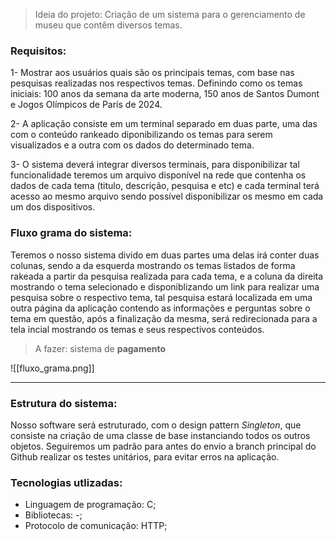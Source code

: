 > Ideia do projeto: Criação de um sistema para o gerenciamento de museu que contêm diversos temas.

### Requisitos:
1- Mostrar aos usuários quais são os principais temas, com base nas pesquisas realizadas nos respectivos temas. Definindo como os temas iniciais: 100 anos da semana da arte moderna, 150 anos de Santos Dumont e Jogos Olímpicos de París de 2024.

2- A aplicação consiste em um terminal separado em duas parte, uma das com o conteúdo rankeado diponibilizando os temas para serem visualizados e a outra com os dados do determinado tema.

3- O sistema deverá integrar diversos terminais, para disponibilizar tal funcionalidade teremos um arquivo disponível na rede que contenha os dados de cada tema (titulo, descrição, pesquisa e etc) e cada terminal terá acesso ao mesmo arquivo sendo possível disponibilizar os mesmo em cada um dos dispositivos.

### Fluxo grama do sistema:
Teremos o nosso sistema divido em duas partes uma delas irá conter duas colunas, sendo a da esquerda mostrando os temas listados de forma rakeada a partir da pesquisa realizada para cada tema, e a coluna da direita mostrando o tema selecionado e disponiblizando um link para realizar uma pesquisa sobre o respectivo tema, tal pesquisa estará localizada em uma outra página da aplicação contendo as informações e perguntas sobre o tema em questão, após a finalização da mesma, será redirecionada para a tela incial mostrando os temas e seus respectivos conteúdos.

> A fazer: sistema de **pagamento**

![[fluxo_grama.png]]

---

### Estrutura do sistema:
Nosso software será estruturado, com o design pattern *Singleton*, que consiste na criação de uma classe de base instanciando todos os outros objetos. Seguiremos um padrão para antes do envio a branch principal do Github realizar os testes unitários, para evitar erros na aplicação.

### Tecnologias utlizadas:
+ Linguagem de programação: C;
+ Bibliotecas: -;
+ Protocolo de comunicação: HTTP;